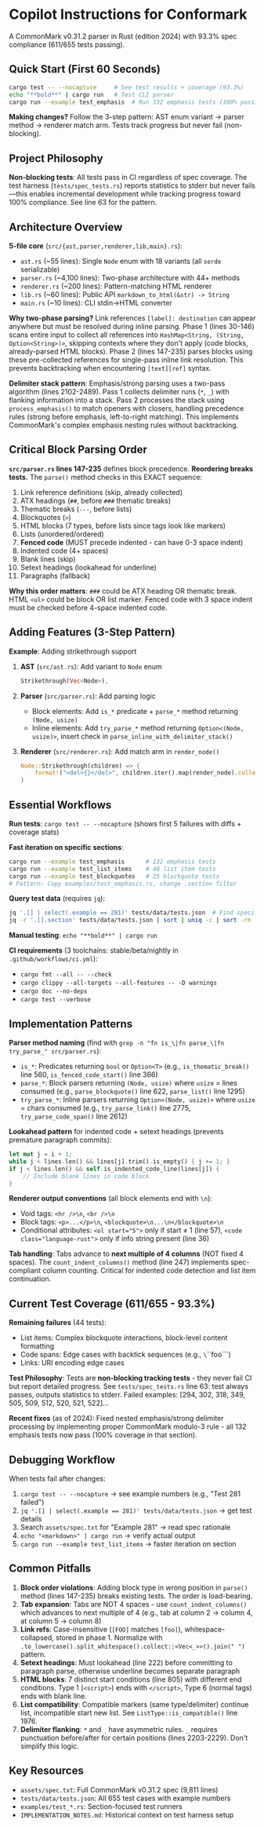 # Copilot Instructions for Conformark

A CommonMark v0.31.2 parser in Rust (edition 2024) with 93.3% spec compliance (611/655 tests passing).

## Quick Start (First 60 Seconds)

```bash
cargo test -- --nocapture     # See test results + coverage (93.3%)
echo "**bold**" | cargo run   # Test CLI parser
cargo run --example test_emphasis  # Run 132 emphasis tests (100% passing!)
```

**Making changes?** Follow the 3-step pattern: AST enum variant → parser method → renderer match arm. Tests track progress but never fail (non-blocking).

## Project Philosophy

**Non-blocking tests**: All tests pass in CI regardless of spec coverage. The test harness (`tests/spec_tests.rs`) reports statistics to stderr but never fails—this enables incremental development while tracking progress toward 100% compliance. See line 63 for the pattern.

## Architecture Overview

**5-file core** (`src/{ast,parser,renderer,lib,main}.rs`):
- `ast.rs` (~55 lines): Single `Node` enum with 18 variants (all `serde` serializable)
- `parser.rs` (~4,100 lines): Two-phase architecture with 44+ methods
- `renderer.rs` (~200 lines): Pattern-matching HTML renderer
- `lib.rs` (~60 lines): Public API `markdown_to_html(&str) -> String`
- `main.rs` (~10 lines): CLI stdin→HTML converter

**Why two-phase parsing?** Link references `[label]: destination` can appear anywhere but must be resolved during inline parsing. Phase 1 (lines 30-146) scans entire input to collect all references into `HashMap<String, (String, Option<String>)>`, skipping contexts where they don't apply (code blocks, already-parsed HTML blocks). Phase 2 (lines 147-235) parses blocks using these pre-collected references for single-pass inline link resolution. This prevents backtracking when encountering `[text][ref]` syntax.

**Delimiter stack pattern**: Emphasis/strong parsing uses a two-pass algorithm (lines 2102-2489). Pass 1 collects delimiter runs (`*`, `_`) with flanking information into a stack. Pass 2 processes the stack using `process_emphasis()` to match openers with closers, handling precedence rules (strong before emphasis, left-to-right matching). This implements CommonMark's complex emphasis nesting rules without backtracking.

## Critical Block Parsing Order

**`src/parser.rs` lines 147-235** defines block precedence. **Reordering breaks tests.** The `parse()` method checks in this EXACT sequence:

1. Link reference definitions (skip, already collected)
2. ATX headings (`##`, before `###` thematic breaks)
3. Thematic breaks (`---`, before lists)
4. Blockquotes (`>`)
5. HTML blocks (7 types, before lists since tags look like markers)
6. Lists (unordered/ordered)
7. **Fenced code** (MUST precede indented - can have 0-3 space indent)
8. Indented code (4+ spaces)
9. Blank lines (skip)
10. Setext headings (lookahead for underline)
11. Paragraphs (fallback)

**Why this order matters**: `###` could be ATX heading OR thematic break. HTML `<ul>` could be block OR list marker. Fenced code with 3 space indent must be checked before 4-space indented code.

## Adding Features (3-Step Pattern)

**Example**: Adding strikethrough support

1. **AST** (`src/ast.rs`): Add variant to `Node` enum
   ```rust
   Strikethrough(Vec<Node>),
   ```

2. **Parser** (`src/parser.rs`): Add parsing logic
   - Block elements: Add `is_*` predicate + `parse_*` method returning `(Node, usize)`
   - Inline elements: Add `try_parse_*` method returning `Option<(Node, usize)>`, insert check in `parse_inline_with_delimiter_stack()`
   
3. **Renderer** (`src/renderer.rs`): Add match arm in `render_node()`
   ```rust
   Node::Strikethrough(children) => {
       format!("<del>{}</del>", children.iter().map(render_node).collect::<String>())
   }
   ```

## Essential Workflows

**Run tests**: `cargo test -- --nocapture` (shows first 5 failures with diffs + coverage stats)

**Fast iteration on specific sections**:
```bash
cargo run --example test_emphasis      # 132 emphasis tests
cargo run --example test_list_items    # 48 list item tests
cargo run --example test_blockquotes   # 25 blockquote tests
# Pattern: Copy examples/test_emphasis.rs, change .section filter
```

**Query test data** (requires `jq`):
```bash
jq '.[] | select(.example == 281)' tests/data/tests.json  # Find specific test
jq -r '.[].section' tests/data/tests.json | sort | uniq -c | sort -rn  # Count by section
```

**Manual testing**: `echo "**bold**" | cargo run`

**CI requirements** (3 toolchains: stable/beta/nightly in `.github/workflows/ci.yml`):
- `cargo fmt --all -- --check`
- `cargo clippy --all-targets --all-features -- -D warnings`
- `cargo doc --no-deps`
- `cargo test --verbose`

## Implementation Patterns

**Parser method naming** (find with `grep -n "fn is_\|fn parse_\|fn try_parse_" src/parser.rs`):
- `is_*`: Predicates returning `bool` or `Option<T>` (e.g., `is_thematic_break()` line 560, `is_fenced_code_start()` line 366)
- `parse_*`: Block parsers returning `(Node, usize)` where `usize` = lines consumed (e.g., `parse_blockquote()` line 622, `parse_list()` line 1295)
- `try_parse_*`: Inline parsers returning `Option<(Node, usize)>` where `usize` = chars consumed (e.g., `try_parse_link()` line 2775, `try_parse_code_span()` line 2612)

**Lookahead pattern** for indented code + setext headings (prevents premature paragraph commits):
```rust
let mut j = i + 1;
while j < lines.len() && lines[j].trim().is_empty() { j += 1; }
if j < lines.len() && self.is_indented_code_line(lines[j]) {
    // Include blank lines in code block
}
```

**Renderer output conventions** (all block elements end with `\n`):
- Void tags: `<hr />\n`, `<br />\n`
- Block tags: `<p>...</p>\n`, `<blockquote>\n...\n</blockquote>\n`
- Conditional attributes: `<ol start="5">` only if start ≠ 1 (line 57), `<code class="language-rust">` only if info string present (line 36)

**Tab handling**: Tabs advance to **next multiple of 4 columns** (NOT fixed 4 spaces). The `count_indent_columns()` method (line 247) implements spec-compliant column counting. Critical for indented code detection and list item continuation.

## Current Test Coverage (611/655 - 93.3%)

**Remaining failures** (44 tests):
- List items: Complex blockquote interactions, block-level content formatting  
- Code spans: Edge cases with backtick sequences (e.g., `\`\`\`foo\`\``)
- Links: URI encoding edge cases

**Test Philosophy**: Tests are **non-blocking tracking tests** - they never fail CI but report detailed progress. See `tests/spec_tests.rs` line 63: test always passes, outputs statistics to stderr. Failed examples: [294, 302, 318, 349, 505, 509, 512, 520, 521, 522]...

**Recent fixes** (as of 2024): Fixed nested emphasis/strong delimiter processing by implementing proper CommonMark modulo-3 rule - all 132 emphasis tests now pass (100% coverage in that section).

## Debugging Workflow

When tests fail after changes:
1. `cargo test -- --nocapture` → see example numbers (e.g., "Test 281 failed")
2. `jq '.[] | select(.example == 281)' tests/data/tests.json` → get test details
3. Search `assets/spec.txt` for "Example 281" → read spec rationale
4. `echo "<markdown>" | cargo run` → verify actual output
5. `cargo run --example test_list_items` → faster iteration on section

## Common Pitfalls

1. **Block order violations**: Adding block type in wrong position in `parse()` method (lines 147-235) breaks existing tests. The order is load-bearing.
2. **Tab expansion**: Tabs are NOT 4 spaces - use `count_indent_columns()` which advances to next multiple of 4 (e.g., tab at column 2 → column 4, at column 5 → column 8)
3. **Link refs**: Case-insensitive (`[FOO]` matches `[foo]`), whitespace-collapsed, stored in phase 1. Normalize with `.to_lowercase().split_whitespace().collect::<Vec<_>>().join(" ")` pattern.
4. **Setext headings**: Must lookahead (line 222) before committing to paragraph parse, otherwise underline becomes separate paragraph
5. **HTML blocks**: 7 distinct start conditions (line 805) with different end conditions. Type 1 (`<script>`) ends with `</script>`, Type 6 (normal tags) ends with blank line.
6. **List compatibility**: Compatible markers (same type/delimiter) continue list, incompatible start new list. See `ListType::is_compatible()` line 1976.
7. **Delimiter flanking**: `*` and `_` have asymmetric rules. `_` requires punctuation before/after for certain positions (lines 2203-2229). Don't simplify this logic.

## Key Resources

- `assets/spec.txt`: Full CommonMark v0.31.2 spec (9,811 lines)
- `tests/data/tests.json`: All 655 test cases with example numbers
- `examples/test_*.rs`: Section-focused test runners
- `IMPLEMENTATION_NOTES.md`: Historical context on test harness setup
